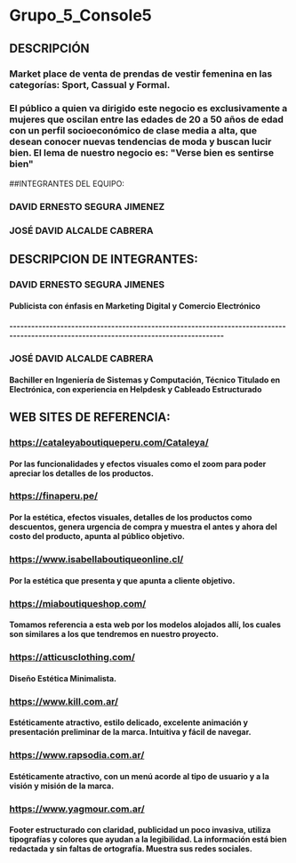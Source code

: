 # Grupo_5_Console5
## DESCRIPCIÓN
### Market place de venta de prendas de vestir femenina en las categorías: Sport, Cassual y Formal.
### El público a quien va dirigido este negocio es exclusivamente a mujeres que oscilan entre las edades de 20 a 50 años de edad con un perfil socioeconómico de clase media a alta, que desean conocer nuevas tendencias de moda y buscan lucir bien. El lema de nuestro negocio es: "Verse bien es sentirse bien"

##INTEGRANTES DEL EQUIPO:
### DAVID ERNESTO SEGURA JIMENEZ
### JOSÉ DAVID ALCALDE CABRERA

## DESCRIPCION DE INTEGRANTES:
### DAVID ERNESTO SEGURA JIMENES
#### Publicista con énfasis en Marketing Digital y Comercio Electrónico
#### ---------------------------------------------------------------------------------------------------------------------------------------

### JOSÉ DAVID ALCALDE CABRERA
#### Bachiller en Ingeniería de Sistemas y Computación, Técnico Titulado en Electrónica, con experiencia en Helpdesk y Cableado Estructurado

## WEB SITES DE REFERENCIA:
### https://cataleyaboutiqueperu.com/Cataleya/
#### Por las funcionalidades y efectos visuales como el zoom para poder apreciar los detalles de los productos.
### https://finaperu.pe/
#### Por la estética, efectos visuales, detalles de los productos como descuentos, genera urgencia de compra y muestra el antes y ahora del costo del producto, apunta al público objetivo.  
### https://www.isabellaboutiqueonline.cl/
#### Por la estética que presenta y que apunta a cliente objetivo.
### https://miaboutiqueshop.com/
#### Tomamos referencia a esta web por los modelos alojados allí, los cuales son similares a los que tendremos en nuestro proyecto.
### https://atticusclothing.com/ 
#### Diseño Estética Minimalista.
### https://www.kill.com.ar/
#### Estéticamente atractivo, estilo delicado, excelente animación y presentación preliminar de la marca. Intuitiva y fácil de navegar.
### https://www.rapsodia.com.ar/
#### Estéticamente atractivo, con un menú acorde al tipo de usuario y a la visión y misión de la marca. 
### https://www.yagmour.com.ar/
#### Footer estructurado con claridad, publicidad un poco invasiva, utiliza tipografías y colores que ayudan a la legibilidad. La información está bien redactada y sin faltas de ortografía. Muestra sus redes sociales.


